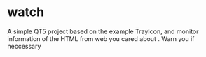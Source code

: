 # watch
A simple QT5 project based on the example TrayIcon, and monitor information of the HTML from web you cared about  . Warn you if neccessary
